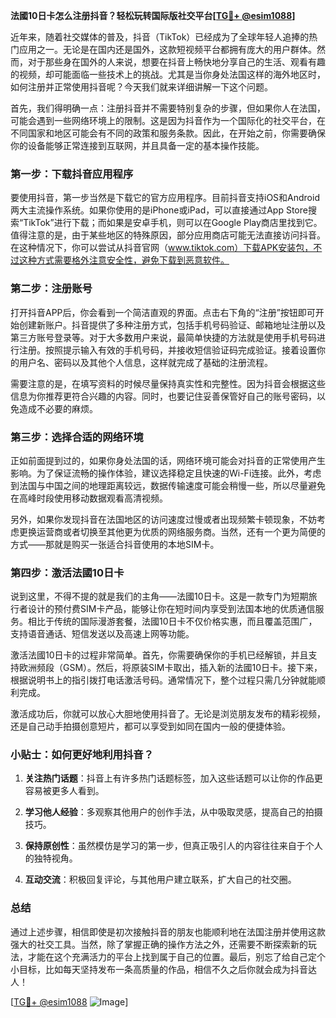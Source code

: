 **法國10日卡怎么注册抖音？轻松玩转国际版社交平台[[TG💪+ @esim1088](https://t.me/s/esim1088)]**

近年来，随着社交媒体的普及，抖音（TikTok）已经成为了全球年轻人追捧的热门应用之一。无论是在国内还是国外，这款短视频平台都拥有庞大的用户群体。然而，对于那些身在国外的人来说，想要在抖音上畅快地分享自己的生活、观看有趣的视频，却可能面临一些技术上的挑战。尤其是当你身处法国这样的海外地区时，如何注册并正常使用抖音呢？今天我们就来详细讲解一下这个问题。

首先，我们得明确一点：注册抖音并不需要特别复杂的步骤，但如果你人在法国，可能会遇到一些网络环境上的限制。这是因为抖音作为一个国际化的社交平台，在不同国家和地区可能会有不同的政策和服务条款。因此，在开始之前，你需要确保你的设备能够正常连接到互联网，并且具备一定的基本操作技能。

### 第一步：下载抖音应用程序

要使用抖音，第一步当然是下载它的官方应用程序。目前抖音支持iOS和Android两大主流操作系统。如果你使用的是iPhone或iPad，可以直接通过App Store搜索“TikTok”进行下载；而如果是安卓手机，则可以在Google Play商店里找到它。值得注意的是，由于某些地区的特殊原因，部分应用商店可能无法直接访问抖音。在这种情况下，你可以尝试从抖音官网（www.tiktok.com）下载APK安装包，不过这种方式需要格外注意安全性，避免下载到恶意软件。

### 第二步：注册账号

打开抖音APP后，你会看到一个简洁直观的界面。点击右下角的“注册”按钮即可开始创建新账户。抖音提供了多种注册方式，包括手机号码验证、邮箱地址注册以及第三方账号登录等。对于大多数用户来说，最简单快捷的方法就是使用手机号码进行注册。按照提示输入有效的手机号码，并接收短信验证码完成验证。接着设置你的用户名、密码以及其他个人信息，这样就完成了基础的注册流程。

需要注意的是，在填写资料的时候尽量保持真实性和完整性。因为抖音会根据这些信息为你推荐更符合兴趣的内容。同时，也要记住妥善保管好自己的账号密码，以免造成不必要的麻烦。

### 第三步：选择合适的网络环境

正如前面提到过的，如果你身处法国的话，网络环境可能会对抖音的正常使用产生影响。为了保证流畅的操作体验，建议选择稳定且快速的Wi-Fi连接。此外，考虑到法国与中国之间的地理距离较远，数据传输速度可能会稍慢一些，所以尽量避免在高峰时段使用移动数据观看高清视频。

另外，如果你发现抖音在法国地区的访问速度过慢或者出现频繁卡顿现象，不妨考虑更换运营商或者切换至其他更为优质的网络服务商。当然，还有一个更为简便的方式——那就是购买一张适合抖音使用的本地SIM卡。

### 第四步：激活法國10日卡

说到这里，不得不提的就是我们的主角——法國10日卡。这是一款专门为短期旅行者设计的预付费SIM卡产品，能够让你在短时间内享受到法国本地的优质通信服务。相比于传统的国际漫游套餐，法國10日卡不仅价格实惠，而且覆盖范围广，支持语音通话、短信发送以及高速上网等功能。

激活法國10日卡的过程非常简单。首先，你需要确保你的手机已经解锁，并且支持欧洲频段（GSM）。然后，将原装SIM卡取出，插入新的法國10日卡。接下来，根据说明书上的指引拨打电话激活号码。通常情况下，整个过程只需几分钟就能顺利完成。

激活成功后，你就可以放心大胆地使用抖音了。无论是浏览朋友发布的精彩视频，还是自己动手拍摄创意短片，都可以享受到如同在国内一般的便捷体验。

### 小贴士：如何更好地利用抖音？

1. **关注热门话题**：抖音上有许多热门话题标签，加入这些话题可以让你的作品更容易被更多人看到。
   
2. **学习他人经验**：多观察其他用户的创作手法，从中吸取灵感，提高自己的拍摄技巧。

3. **保持原创性**：虽然模仿是学习的第一步，但真正吸引人的内容往往来自于个人的独特视角。

4. **互动交流**：积极回复评论，与其他用户建立联系，扩大自己的社交圈。

### 总结

通过上述步骤，相信即使是初次接触抖音的朋友也能顺利地在法国注册并使用这款强大的社交工具。当然，除了掌握正确的操作方法之外，还需要不断探索新的玩法，才能在这个充满活力的平台上找到属于自己的位置。最后，别忘了给自己定个小目标，比如每天坚持发布一条高质量的作品，相信不久之后你就会成为抖音达人！

[[TG💪+ @esim1088](https://t.me/s/esim1088) ![Image](https://i.postimg.cc/4NQfJmqS/Snipaste-2025-05-13-00-14-12.png)]